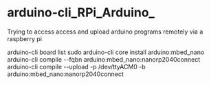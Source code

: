 # arduino-cli_RPi_Arduino_
Trying to access access and upload arduino programs remotely via a raspberry pi

arduino-cli board list
sudo arduino-cli core install arduino:mbed_nano
arduino-cli compile --fqbn arduino:mbed_nano:nanorp2040connect
arduino-cli compile --upload -p /dev/ttyACM0 -b arduino:mbed_nano:nanorp2040connect




